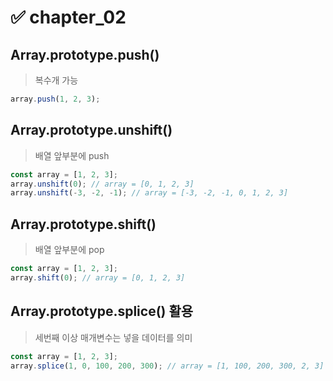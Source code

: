  # ✅ chapter_02
## Array.prototype.push()
> 복수개 가능
``` javascript 
array.push(1, 2, 3);
```
## Array.prototype.unshift()
> 배열 앞부분에 push
``` javascript
const array = [1, 2, 3];
array.unshift(0); // array = [0, 1, 2, 3] 
array.unshift(-3, -2, -1); // array = [-3, -2, -1, 0, 1, 2, 3] 
```
## Array.prototype.shift()
> 배열 앞부분에 pop
``` javascript
const array = [1, 2, 3];
array.shift(0); // array = [0, 1, 2, 3] 
```
## Array.prototype.splice() 활용
> 세번째 이상 매개변수는 넣을 데이터를 의미
``` javascript
const array = [1, 2, 3];
array.splice(1, 0, 100, 200, 300); // array = [1, 100, 200, 300, 2, 3] 
```
